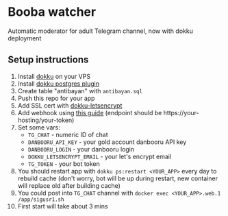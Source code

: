 # Booba watcher

Automatic moderator for adult Telegram channel, now with dokku deployment

## Setup instructions

1. Install [dokku](https://dokku.com/) on your VPS
2. Install [dokku postgres plugin](https://github.com/dokku/dokku-postgres)
3. Create table "antibayan" with `antibayan.sql`
4. Push this repo for your app
5. Add SSL cert with [dokku-letsencrypt](https://github.com/dokku/dokku-letsencrypt)
6. Add webhook using [this guide](https://stackoverflow.com/questions/42554548/how-to-set-telegram-bot-webhook)
(endpoint should be https://your-hosting/your-token)
7. Set some vars:
    - `TG_CHAT` - numeric ID of chat
    - `DANBOORU_API_KEY` - your gold account danbooru API key
    - `DANBOORU_LOGIN` - your danbooru login
    - `DOKKU_LETSENCRYPT_EMAIL` - your let's encrypt email
    - `TG_TOKEN` - your bot token
8. You should restart app with `dokku ps:restart <YOUR_APP>` every day to rebuild cache (don't worry, bot will be up during restart, new container will replace old after building cache)
9. You could post into `TG_CHAT` channel with `docker exec <YOUR_APP>.web.1 /app/sigusr1.sh`
10. First start will take about 3 mins
